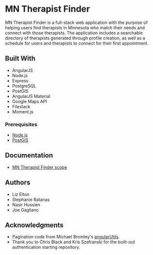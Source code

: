 # MN Therapist Finder

MN Therapist Finder is a full-stack web application with the purpose of helping users find therapists in Minnesota who match their needs and connect with those therapists. The application includes a searchable directory of therapists generated through profile creation, as well as a schedule for users and therapists to connect for their first appointment.


## Built With

* AngularJS
* Node.js
* Express
* PostgreSQL
* PostGIS
* AngularJS Material
* Google Maps API
* Filestack
* Moment.js

<!-- ## Getting Started

These instructions will get you a copy of the project up and running on your local machine for development and testing purposes. See deployment for notes on how to deploy the project on a live system. -->

### Prerequisites

- [Node.js](https://nodejs.org/en/)
- [PostGIS](https://postgis.net/)


<!-- ### Installing


## Screen Shot

Include one or two screen shots of your project here (optional). Remove if unused. -->

## Documentation

- [MN Therapist Finder scope](https://goo.gl/H1cLaz)

<!-- ### Completed Features

High level list of items completed.

- [x] Feature a
- [x] Feature b

### Next Steps

Features that you would like to add at some point in the future.

- [ ] Feature c

## Deployment

Add additional notes about how to deploy this on a live system -->

## Authors

* Liz Elton
* Stephanie Ratanas
* Nasir Hussien 
* Joe Gagliano


## Acknowledgments

* Pagination code from Michael Bromley's [angularUtils](https://github.com/michaelbromley/angularUtils/tree/master/src/directives/pagination).
* Thank you to Chris Black and Kris Szafranski for the built-out authentication starting repository.

